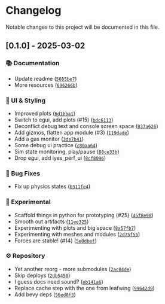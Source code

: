 # Changelog

Notable changes to this project will be documented in this file.

## [0.1.0] - 2025-03-02

### 📚 Documentation

- Update readme ([`5685be7`](https://github.com///commit/5685be7df46da343be3b831e7e5c15e024227a1c))
- More resources ([`696266b`](https://github.com///commit/696266b175e90f3e36d5de8494ef2f7977d41b43))

### 🎨 UI & Styling

- Improved plots ([`6d1bba1`](https://github.com///commit/6d1bba1862d9be682693fe6932148195a8db3ea7))
- Switch to egui, add plots (#15) ([`bdc6113`](https://github.com///commit/bdc6113a3d77993f56df5796358879371002e8f9))
- Deconflict debug text and console screen space ([`837a626`](https://github.com///commit/837a626c0a4781d22150d1fe3ea12e71519d5729))
- Add gizmos, flatten app module (#3) ([`119dade`](https://github.com///commit/119dade9ffb889d48ddcccb3381958bff7eae594))
- Add a gas monitor ([`3de7b41`](https://github.com///commit/3de7b4167d26622d516bd4cf9a11c5c584d724b0))
- Some debug ui practice ([`c80aa64`](https://github.com///commit/c80aa64d2bbd4cc2c1932889863bada2f8a1d0c2))
- Sim state monitoring, play/pause ([`88ce33b`](https://github.com///commit/88ce33b46f65d1e592057e51128b995d65eb34eb))
- Drop egui, add iyes_perf_ui ([`8cf8096`](https://github.com///commit/8cf8096625dd3ea4cfe98125a4f8d1d148eb5fbb))

### 🐛 Bug Fixes

- Fix up physics states ([`b311fe4`](https://github.com///commit/b311fe4d9e38f67e2c4fa5ee20b268da6797afe1))

### 🧪 Experimental

- Scaffold things in python for prototyping (#25) ([`45f8e98`](https://github.com///commit/45f8e98b571bff0a2bf8aac607f6745b0cc2743c))
- Smooth out artifacts ([`11ee325`](https://github.com///commit/11ee325c5d2f418f33b6db4e483ed94fb9f58709))
- Experimenting with plots and big space ([`8a57fb7`](https://github.com///commit/8a57fb7f7f6ce7151209f9f8f577bf3d248b7277))
- Experimenting with meshes and modules ([`2d75f55`](https://github.com///commit/2d75f5528cecac68c87851a3f5e1a4388741c1e1))
- Forces are stable! (#14) ([`5e0dbef`](https://github.com///commit/5e0dbefea4e4adf7eda26d73c3f7f9eb711020ad))

### ⚙️ Repository

- Yet another reorg - more submodules ([`2ac04de`](https://github.com///commit/2ac04de27df4b41f1223042e15e2c5a817b1bcb3))
- Skip deploys ([`2db5450`](https://github.com///commit/2db5450b77d736bbd545dab3b71a3681782d62f9))
- I guess docs need sound? ([`eb141a6`](https://github.com///commit/eb141a6a446042670815ea3cfb9a5598b7f5e036))
- Replace cache step with the one from leafwing ([`99642d9`](https://github.com///commit/99642d9cd84ff8eda7d29904e2fc7c22c3fd8f08))
- Add bevy deps ([`56ed0f3`](https://github.com///commit/56ed0f3d6c41e6f2b114d4cacfda22bd3e0f2a0a))

<!-- generated by git-cliff -->
